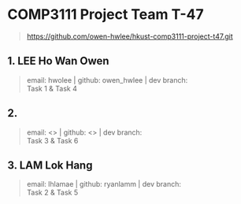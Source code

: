 # COMP3111 Project Team T-47
> https://github.com/owen-hwlee/hkust-comp3111-project-t47.git

## 1. LEE Ho Wan Owen
> email: hwolee | github: owen_hwlee | dev branch: <br>
> Task 1 & Task 4<br>

## 2. 
> email: <> | github: <> | dev branch: <br>
> Task 3 & Task 6<br>

## 3. LAM Lok Hang
> email: lhlamae | github: ryanlamm | dev branch: <br>
> Task 2 & Task 5<br>
